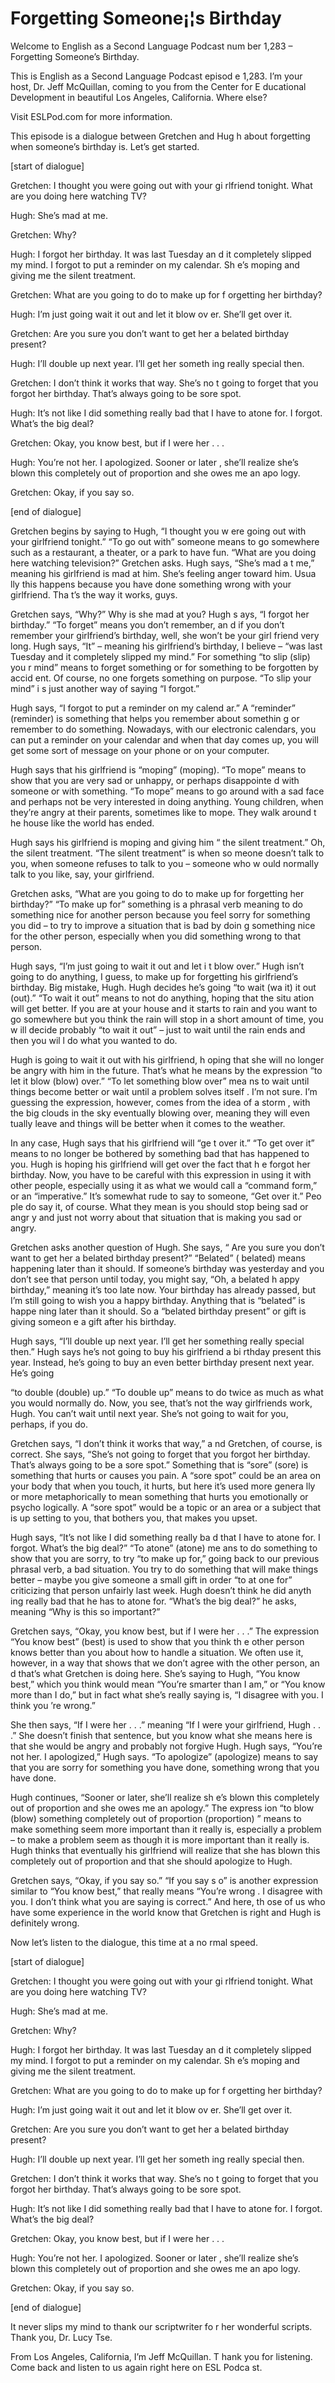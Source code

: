 # Forgetting Someone¡¦s Birthday

Welcome to English as a Second Language Podcast num ber 1,283 – Forgetting Someone’s Birthday. 

This is English as a Second Language Podcast episod e 1,283. I’m your host, Dr. Jeff McQuillan, coming to you from the Center for E ducational Development in beautiful Los Angeles, California. Where else?  

Visit ESLPod.com for more information. 

This episode is a dialogue between Gretchen and Hug h about forgetting when someone’s birthday is. Let’s get started. 

[start of dialogue] 

Gretchen: I thought you were going out with your gi rlfriend tonight. What are you doing here watching TV? 

Hugh: She’s mad at me.  

Gretchen: Why? 

Hugh: I forgot her birthday. It was last Tuesday an d it completely slipped my mind. I forgot to put a reminder on my calendar. Sh e’s moping and giving me the silent treatment. 

Gretchen: What are you going to do to make up for f orgetting her birthday? 

Hugh: I’m just going wait it out and let it blow ov er. She’ll get over it. 

Gretchen: Are you sure you don’t want to get her a belated birthday present?  

Hugh: I’ll double up next year. I’ll get her someth ing really special then. 

Gretchen: I don’t think it works that way. She’s no t going to forget that you forgot her birthday. That’s always going to be sore spot. 

Hugh: It’s not like I did something really bad that  I have to atone for. I forgot. What’s the big deal? 

Gretchen: Okay, you know best, but if I were her . . .  

 Hugh: You’re not her. I apologized. Sooner or later , she’ll realize she’s blown this completely out of proportion and she owes me an apo logy. 

Gretchen: Okay, if you say so. 

[end of dialogue] 

Gretchen begins by saying to Hugh, “I thought you w ere going out with your girlfriend tonight.” “To go out with” someone means  to go somewhere such as a restaurant, a theater, or a park to have fun. “What  are you doing here watching television?” Gretchen asks. Hugh says, “She’s mad a t me,” meaning his girlfriend is mad at him. She’s feeling anger toward him. Usua lly this happens because you have done something wrong with your girlfriend. Tha t’s the way it works, guys.  

Gretchen says, “Why?” Why is she mad at you? Hugh s ays, “I forgot her birthday.” “To forget” means you don’t remember, an d if you don’t remember your girlfriend’s birthday, well, she won’t be your girl friend very long. Hugh says, “It” – meaning his girlfriend’s birthday, I believe – “was  last Tuesday and it completely slipped my mind.” For something “to slip (slip) you r mind” means to forget something or for something to be forgotten by accid ent. Of course, no one forgets something on purpose. “To slip your mind” i s just another way of saying “I forgot.”  

Hugh says, “I forgot to put a reminder on my calend ar.” A “reminder” (reminder) is something that helps you remember about somethin g or remember to do something. Nowadays, with our electronic calendars,  you can put a reminder on your calendar and when that day comes up, you will get some sort of message on your phone or on your computer.  

Hugh says that his girlfriend is “moping” (moping).  “To mope” means to show that you are very sad or unhappy, or perhaps disappointe d with someone or with something. “To mope” means to go around with a sad face and perhaps not be very interested in doing anything. Young children, when they’re angry at their parents, sometimes like to mope. They walk around t he house like the world has ended.  

Hugh says his girlfriend is moping and giving him “ the silent treatment.” Oh, the silent treatment. “The silent treatment” is when so meone doesn’t talk to you, when someone refuses to talk to you – someone who w ould normally talk to you like, say, your girlfriend.  

Gretchen asks, “What are you going to do to make up  for forgetting her birthday?” “To make up for” something is a phrasal verb meaning to do something nice for another person because you feel sorry for something you did – to try to improve a situation that is bad by doin g something nice for the other person, especially when you did something wrong to that person.  

Hugh says, “I’m just going to wait it out and let i t blow over.” Hugh isn’t going to do anything, I guess, to make up for forgetting his  girlfriend’s birthday. Big mistake, Hugh. Hugh decides he’s going “to wait (wa it) it out (out).” “To wait it out” means to not do anything, hoping that the situ ation will get better. If you are at your house and it starts to rain and you want to  go somewhere but you think the rain will stop in a short amount of time, you w ill decide probably “to wait it out” – just to wait until the rain ends and then you wil l do what you wanted to do.  

Hugh is going to wait it out with his girlfriend, h oping that she will no longer be angry with him in the future. That’s what he means by the expression “to let it blow (blow) over.” “To let something blow over” mea ns to wait until things become better or wait until a problem solves itself . I’m not sure. I’m guessing the expression, however, comes from the idea of a storm , with the big clouds in the sky eventually blowing over, meaning they will even tually leave and things will be better when it comes to the weather.  

In any case, Hugh says that his girlfriend will “ge t over it.” “To get over it” means to no longer be bothered by something bad that has happened to you. Hugh is hoping his girlfriend will get over the fact that h e forgot her birthday. Now, you have to be careful with this expression in using it  with other people, especially using it as what we would call a “command form,” or  an “imperative.” It’s somewhat rude to say to someone, “Get over it.” Peo ple do say it, of course. What they mean is you should stop being sad or angr y and just not worry about that situation that is making you sad or angry. 

Gretchen asks another question of Hugh. She says, “ Are you sure you don’t want to get her a belated birthday present?” “Belated” ( belated) means happening later than it should. If someone’s birthday was yesterday  and you don’t see that person until today, you might say, “Oh, a belated h appy birthday,” meaning it’s too late now. Your birthday has already passed, but  I’m still going to wish you a happy birthday. Anything that is “belated” is happe ning later than it should. So a “belated birthday present” or gift is giving someon e a gift after his birthday.  

Hugh says, “I’ll double up next year. I’ll get her something really special then.” Hugh says he’s not going to buy his girlfriend a bi rthday present this year. Instead, he’s going to buy an even better birthday present next year. He’s going  

“to double (double) up.” “To double up” means to do  twice as much as what you would normally do. Now, you see, that’s not the way  girlfriends work, Hugh. You can’t wait until next year. She’s not going to wait  for you, perhaps, if you do.  

Gretchen says, “I don’t think it works that way,” a nd Gretchen, of course, is correct. She says, “She’s not going to forget that you forgot her birthday. That’s always going to be a sore spot.” Something that is “sore” (sore) is something that hurts or causes you pain. A “sore spot” could be an  area on your body that when you touch, it hurts, but here it’s used more genera lly or more metaphorically to mean something that hurts you emotionally or psycho logically. A “sore spot” would be a topic or an area or a subject that is up setting to you, that bothers you, that makes you upset.  

Hugh says, “It’s not like I did something really ba d that I have to atone for. I forgot. What’s the big deal?” “To atone” (atone) me ans to do something to show that you are sorry, to try “to make up for,” going back to our previous phrasal verb, a bad situation. You try to do something that  will make things better – maybe you give someone a small gift in order “to at one for” criticizing that person unfairly last week. Hugh doesn’t think he did anyth ing really bad that he has to atone for. “What’s the big deal?” he asks, meaning “Why is this so important?”  

Gretchen says, “Okay, you know best, but if I were her . . .” The expression “You know best” (best) is used to show that you think th e other person knows better than you about how to handle a situation. We often use it, however, in a way that shows that we don’t agree with the other person, an d that’s what Gretchen is doing here. She’s saying to Hugh, “You know best,” which you think would mean “You’re smarter than I am,” or “You know more than I do,” but in fact what she’s really saying is, “I disagree with you. I think you ’re wrong.”  

She then says, “If I were her . . .” meaning “If I were your girlfriend, Hugh . . .” She doesn’t finish that sentence, but you know what  she means here is that she would be angry and probably not forgive Hugh. Hugh says, “You’re not her. I apologized,” Hugh says. “To apologize” (apologize) means to say that you are sorry for something you have done, something wrong that you have done.  

Hugh continues, “Sooner or later, she’ll realize sh e’s blown this completely out of proportion and she owes me an apology.” The express ion “to blow (blow) something completely out of proportion (proportion) ” means to make something seem more important than it really is, especially a  problem – to make a problem seem as though it is more important than it really is. Hugh thinks that eventually his girlfriend will realize that she has blown this  completely out of proportion and that she should apologize to Hugh.  

 Gretchen says, “Okay, if you say so.” “If you say s o” is another expression similar to “You know best,” that really means “You’re wrong . I disagree with you. I don’t think what you are saying is correct.” And here, th ose of us who have some experience in the world know that Gretchen is right  and Hugh is definitely wrong.  

Now let’s listen to the dialogue, this time at a no rmal speed. 

[start of dialogue] 

Gretchen: I thought you were going out with your gi rlfriend tonight. What are you doing here watching TV? 

Hugh: She’s mad at me.  

Gretchen: Why? 

Hugh: I forgot her birthday. It was last Tuesday an d it completely slipped my mind. I forgot to put a reminder on my calendar. Sh e’s moping and giving me the silent treatment. 

Gretchen: What are you going to do to make up for f orgetting her birthday? 

Hugh: I’m just going wait it out and let it blow ov er. She’ll get over it. 

Gretchen: Are you sure you don’t want to get her a belated birthday present?  

Hugh: I’ll double up next year. I’ll get her someth ing really special then. 

Gretchen: I don’t think it works that way. She’s no t going to forget that you forgot her birthday. That’s always going to be sore spot. 

Hugh: It’s not like I did something really bad that  I have to atone for. I forgot. What’s the big deal? 

Gretchen: Okay, you know best, but if I were her . . . 

Hugh: You’re not her. I apologized. Sooner or later , she’ll realize she’s blown this completely out of proportion and she owes me an apo logy. 

Gretchen: Okay, if you say so. 

 [end of dialogue] 

It never slips my mind to thank our scriptwriter fo r her wonderful scripts. Thank you, Dr. Lucy Tse.  

From Los Angeles, California, I’m Jeff McQuillan. T hank you for listening. Come back and listen to us again right here on ESL Podca st.  


